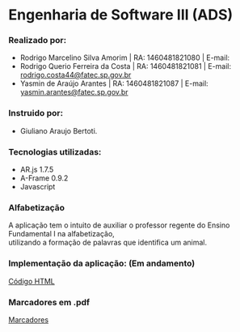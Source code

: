 # Engenharia de Software III (ADS)

### Realizado por:
- Rodrigo Marcelino Silva Amorim | RA: 1460481821080 | E-mail:
- Rodrigo Querio Ferreira da Costa | RA: 1460481821081 | E-mail: rodrigo.costa44@fatec.sp.gov.br
- Yasmin de Araújo Arantes | RA: 1460481821087 | E-mail: yasmin.arantes@fatec.sp.gov.br
    
### Instruido por:
- Giuliano Araujo Bertoti.
 
### Tecnologias utilizadas: 
- AR.js 1.7.5  
- A-Frame 0.9.2  
- Javascript  

### Alfabetização 
  A aplicação tem o intuito de auxiliar o professor regente do Ensino Fundamental I na alfabetização,  
utilizando a formação de palavras que identifica um animal.

### Implementação da aplicação: (Em andamento)
[Código HTML](https://glitch.com/edit/#!/engenharia-software?path=index.html)


### Marcadores em .pdf
[Marcadores](https://github.com/yasminaraujoarantes/EngenhariaSoftwareIII/raw/master/Markers/Markers.pdf)

